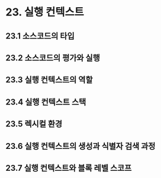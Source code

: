 # 23. 실행 컨텍스트

## 23.1 소스코드의 타입

## 23.2 소스코드의 평가와 실행

## 23.3 실행 컨텍스트의 역할

## 23.4 실행 컨텍스트 스택

## 23.5 렉시컬 환경

## 23.6 실행 컨텍스트의 생성과 식별자 검색 과정

## 23.7 실행 컨텍스트와 블록 레벨 스코프
